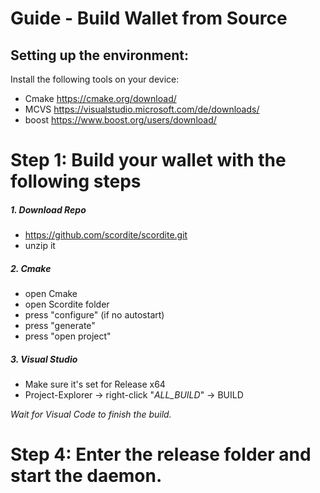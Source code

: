 # Guide - Build Wallet from Source


## Setting up the environment:


Install the following tools on your device:

  - Cmake https://cmake.org/download/
  - MCVS https://visualstudio.microsoft.com/de/downloads/
  - boost https://www.boost.org/users/download/



# Step 1: Build your wallet with the following steps

 ##### 1. Download Repo
- https://github.com/scordite/scordite.git
- unzip it


##### 2. Cmake
- open Cmake
- open Scordite folder
- press "configure" (if no autostart)
- press "generate"
- press "open project"


##### 3. Visual Studio
- Make sure it's set for Release x64
- Project-Explorer -> right-click "*ALL_BUILD*" -> BUILD

*Wait for Visual Code to finish the build.*


# Step 4: Enter the release folder and start the daemon.



